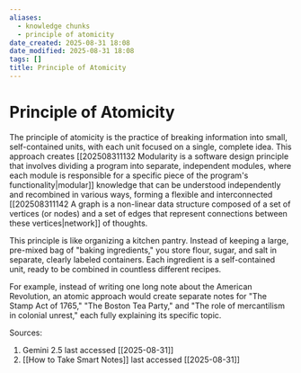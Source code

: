 ```yaml
---
aliases:
  - knowledge chunks
  - principle of atomicity
date_created: 2025-08-31 18:08
date_modified: 2025-08-31 18:08
tags: []
title: Principle of Atomicity
---
```


# Principle of Atomicity

The principle of atomicity is the practice of breaking information into small, self-contained units, with each unit focused on a single, complete idea. This approach creates [[202508311132 Modularity is a software design principle that involves dividing a program into separate, independent modules, where each module is responsible for a specific piece of the program's functionality|modular]] knowledge that can be understood independently and recombined in various ways, forming a flexible and interconnected [[202508311142 A graph is a non-linear data structure composed of a set of vertices (or nodes) and a set of edges that represent connections between these vertices|network]] of thoughts.

This principle is like organizing a kitchen pantry. Instead of keeping a large, pre-mixed bag of "baking ingredients," you store flour, sugar, and salt in separate, clearly labeled containers. Each ingredient is a self-contained unit, ready to be combined in countless different recipes.

For example, instead of writing one long note about the American Revolution, an atomic approach would create separate notes for "The Stamp Act of 1765," "The Boston Tea Party," and "The role of mercantilism in colonial unrest," each fully explaining its specific topic.

Sources:

1. Gemini 2.5 last accessed [[2025-08-31]]
2. [[How to Take Smart Notes]] last accessed [[2025-08-31]]
